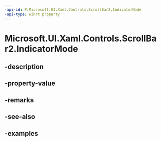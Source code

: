 ```yaml
---
-api-id: P:Microsoft.UI.Xaml.Controls.ScrollBar2.IndicatorMode
-api-type: winrt property
---
```


<!-- Property syntax.
public ScrollingIndicatorMode IndicatorMode { get;  set; }
-->

# Microsoft.UI.Xaml.Controls.ScrollBar2.IndicatorMode

## -description

## -property-value

## -remarks

## -see-also

## -examples

